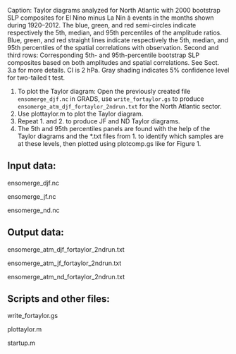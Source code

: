 Caption: Taylor diagrams analyzed for North Atlantic with 2000 bootstrap SLP composites for El Nino minus La Nin ̃a events in the months shown during 1920–2012. The blue, green, and red semi-circles indicate respectively the 5th, median, and 95th percentiles of the amplitude ratios. Blue, green, and red straight lines indicate respectively the 5th, median, and 95th percentiles of the spatial correlations with observation. Second and third rows: Corresponding 5th- and 95th-percentile bootstrap SLP composites based on both amplitudes and spatial correlations. See Sect. 3.a for more details. CI is 2 hPa. Gray shading indicates 5% confidence level for two-tailed t test.

1. To plot the Taylor diagram: Open the previously created file `ensomerge_djf.nc` in GRADS, use `write_fortaylor.gs` to produce `ensomerge_atm_djf_fortaylor_2ndrun.txt` for the North Atlantic sector.
2. Use plottaylor.m to plot the Taylor diagram.
3. Repeat 1. and 2. to produce JF and ND Taylor diagrams.
4. The 5th and 95th percentiles panels are found with the help of the Taylor diagrams and the *.txt files from 1. to identify which samples are at these levels, then plotted using plotcomp.gs like for Figure 1.

## Input data:

ensomerge_djf.nc

ensomerge_jf.nc

ensomerge_nd.nc

## Output data:

ensomerge_atm_djf_fortaylor_2ndrun.txt

ensomerge_atm_jf_fortaylor_2ndrun.txt

ensomerge_atm_nd_fortaylor_2ndrun.txt

## Scripts and other files:

write_fortaylor.gs

plottaylor.m

startup.m
